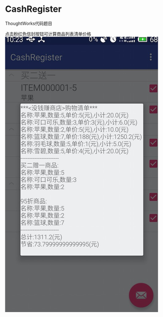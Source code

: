 # CashRegister
ThoughtWorks代码题目

点击粉红色信封按钮可计算商品列表清单价格
![CashRegister](https://github.com/xiaomanzijia/CashRegister/blob/master/pic/1.png
               "计算界面")


